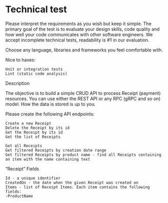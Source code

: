 # Technical test

Please interpret the requirements as you wish but keep it simple. The primary goal of the test is to evaluate your design skills, code quality and how well your code communicates with other software engineers. We accept incomplete technical tests, readability is #1 in our evaluation.

Choose any language, libraries and frameworks you feel comfortable with.

Nice to haves:

    Unit or integration tests
    Lint (static code analysis)

Description

The objective is to build a simple CRUD API to process Receipt (payment) resources. You can use either the REST API or any RPC (gRPC and so on) model. How the data is stored is up to you.

Please create the following API endpoints:

    Create a new Receipt
    Delete the Receipt by its id
    Get the Receipt by its id
    Get the list of Receipts

    Get all Receipts
    Get filtered Receipts by creation date range
    Get filtered Receipts by product name - find all Receipts containing an item with the name containing text

“Receipt” Fields

    Id - a unique identifier
    CreatedOn - the date when the given Receipt was created on
    Items - list of Receipt Items. Each item contains the following fields:
    -ProductName


